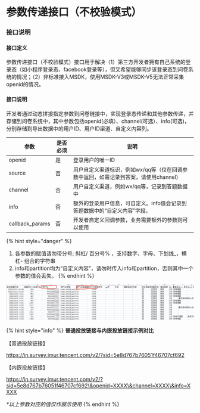 # 参数传递接口（不校验模式）

### 接口说明

#### 接口定义

参数传递接口（不校验模式）接口用于解决（1）第三方开发者拥有自己系统的登录态（如小程序登录态、facebook登录等），但又希望能够同步该登录态到问卷系统的情况；（2）非标准接入MSDK，使用MSDK-V3或MSDK-V5无法正常采集openid的情况。

#### 接口说明

开发者通过动态拼接指定参数到问卷链接中，实现登录态传递和其他参数传递，并存储到问卷系统中，其中参数包括openid(必填）、channel(可选）、info(可选)，分别存储到导出数据中的用户ID、用户ID渠道、自定义内容列。

| 参数               | 是否必须 | 说明                                               |
| ---------------- | ---- | ------------------------------------------------ |
| openid           | 是    | 登录用户的唯一ID                                        |
| source           | 否    | 用户自定义渠道标识，例如wx/qq等（仅在回调参数中返回，如需记录到答案，请使用channel） |
| channel          | 否    | 用户自定义渠道，例如wx/qq等，记录到答题数据中                        |
| info             | 否    | 额外的登录用户信息，可自定义。info值会记录到答题数据中的“自定义内容”字段。         |
| callback\_params | 否    | 开发者自定义回调参数，业务需要额外的参数则可以使用                        |



{% hint style="danger" %}
1. 各参数的赋值请勿带分号;  斜杠/  百分号% ，支持数字、字母、下划线\_，横杠- 组合的字符串
2. info和partition均为“自定义内容”，请勿时传入info和partition，否则其中一个参数的值会丢失。
{% endhint %}

![openid、channel、info会对应存储到导出数据的用户ID、渠道、自定义内容列](<../.gitbook/assets/image (713).png>)

{% hint style="info" %}
**普通投放链接与内嵌投放链接示例对比**

【普通投放链接】

https://in.survey.imur.tencent.com/v2/?sid=5e8d767b76051f46707cf692

【内嵌投放链接】

&#x20;https://in.survey.imur.tencent.com/v2/?sid=5e8d767b76051f46707cf692\&openid=XXXX\&channel=XXXX\&info=XXXX

_\*以上参数对应的值仅作展示使用_
{% endhint %}
